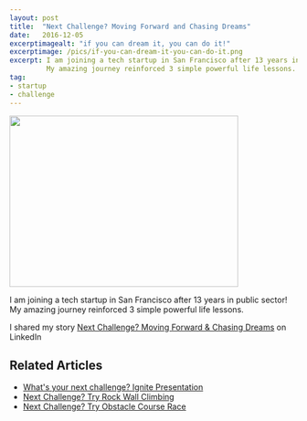 ```yaml
---
layout: post
title:  "Next Challenge? Moving Forward and Chasing Dreams"
date:   2016-12-05
excerptimagealt: "if you can dream it, you can do it!"
excerptimage: /pics/if-you-can-dream-it-you-can-do-it.png
excerpt: I am joining a tech startup in San Francisco after 13 years in public sector! 
         My amazing journey reinforced 3 simple powerful life lessons. I shared my story on LinkedIn.
tag:
- startup
- challenge
---
```


<img src="http://harishvc.com/pics/harish-name-plate.jpg" width="400" height="300"/>

I am joining a tech startup in San Francisco after 13 years in public sector! My amazing journey reinforced 3 simple powerful life lessons.

I shared my story [Next Challenge? Moving Forward & Chasing Dreams](https://www.linkedin.com/pulse/next-challenge-moving-forward-chasing-dreams-harish-chakravarthy) on LinkedIn

## Related Articles 
* [What's your next challenge? Ignite Presentation](http://harishvc.com/2015/04/30/whats-is-your-next-challenge/)
* [Next Challenge? Try Rock Wall Climbing](http://t.co/ExzJ4x0RO8)
* [Next Challenge? Try Obstacle Course Race](http://linkd.in/1H4PoVl)
